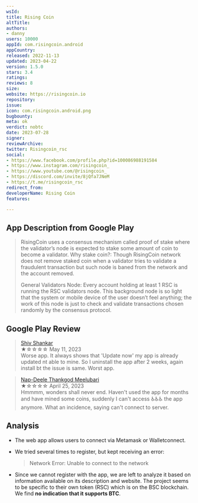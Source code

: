 ```yaml
---
wsId: 
title: Rising Coin
altTitle: 
authors:
- danny
users: 10000
appId: com.risingcoin.android
appCountry: 
released: 2022-11-13
updated: 2023-04-22
version: 1.5.0
stars: 3.4
ratings: 
reviews: 8
size: 
website: https://risingcoin.io
repository: 
issue: 
icon: com.risingcoin.android.png
bugbounty: 
meta: ok
verdict: nobtc
date: 2023-07-28
signer: 
reviewArchive: 
twitter: Risingcoin_rsc
social:
- https://www.facebook.com/profile.php?id=100086988191584
- https://www.instagram.com/risingcoin_
- https://www.youtube.com/@risingcoin_
- https://discord.com/invite/8jQfa7JNeM
- https://t.me/risingcoin_rsc
redirect_from: 
developerName: Rising Coin
features: 

---
```


## App Description from Google Play

> RisingCoin uses a consensus mechanism called proof of stake where the validator’s node is expected to stake some amount of coin to become a validator. Why stake coin?: Though RisingCoin network does not remove staked coin when a validator tries to validate a fraudulent transaction but such node is baned from the network and the account removed.
>
> General Validators Node: Every account holding at least 1 RSC is running the RSC validators node. This background node is so light that the system or mobile device of the user doesn’t feel anything; the work of this node is just to check and validate transactions chosen randomly by the consensus protocol.

## Google Play Review

> [Shiv Shankar](https://play.google.com/store/apps/details?id=com.risingcoin.android&gl=in)<br>
  ★☆☆☆☆ May 11, 2023 <br>
       Worse app. It always shows that 'Update now' my app is already updated nt able to mine. So I uninstall the app after 2 weeks, again install bt the issue is same. Worst app.

> [Nap-Deele Thankgod Meelubari](https://play.google.com/store/apps/details?id=com.risingcoin.android&gl=in)<br>
  ★☆☆☆☆ April 25, 2023 <br>
       Hmmmm, wonders shall never end. Haven't used the app for months and have mined some coins, suddenly I can't access ♿♿♿ the app anymore. What an incidence, saying can't connect to server.

## Analysis

- The web app allows users to connect via Metamask or Walletconnect.
- We tried several times to register, but kept receiving an error:

   > Network Error: Unable to connect to the network

- Since we cannot register with the app, we are left to analyze it based on information available on its description and website. The project seems to be specific to their own token (RSC) which is on the BSC blockchain. We find **no indication that it supports BTC**.
